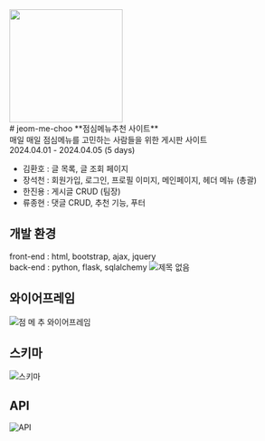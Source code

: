 <img src="https://github.com/hjn5018/jeom-me-choo/assets/75594057/36b4e7d4-fb15-4cd4-927a-bf2d36ad6336" width="200px" height="200px">
<br>
# jeom-me-choo
**점심메뉴추천 사이트** <br>
매일 매일 점심메뉴를 고민하는 사람들을 위한 게시판 사이트 <br>
2024.04.01 - 2024.04.05 (5 days)

- 김환호 : 글 목록, 글 조회 페이지
- 장석천 : 회원가입, 로그인, 프로필 이미지, 메인페이지, 헤더 메뉴 (총괄)
- 한진용 : 게시글 CRUD (팀장)
- 류종현 : 댓글 CRUD, 추천 기능, 푸터


## 개발 환경
front-end : html, bootstrap, ajax, jquery <br>
back-end : python, flask, sqlalchemy
![제목 없음](https://github.com/hjn5018/jeom-me-choo/assets/159862122/b5186007-98ef-40e5-8fe6-9480303d9db9)

## 와이어프레임
![점 메 추  와이어프레임](https://github.com/hjn5018/jeom-me-choo/assets/159862122/a9653574-2aaa-4456-a3ac-7bd1a9455264)


## 스키마
![스키마](https://github.com/hjn5018/jeom-me-choo/assets/159862122/5ed3e1a4-66c0-4b6b-9345-33e4df723c0e)

## API
![API](https://github.com/hjn5018/jeom-me-choo/assets/159862122/403ef611-d9f0-4a06-870a-2c4e0683f343)


